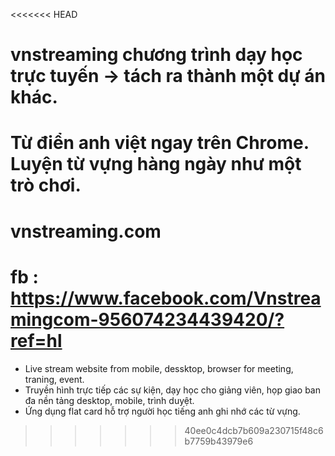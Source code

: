 <<<<<<< HEAD
# vnstreaming chương trình dạy học trực tuyến -> tách ra thành một dự án khác.
Từ điển anh việt ngay trên Chrome. Luyện từ vựng hàng ngày như một trò chơi.
=======
# vnstreaming.com
# fb : https://www.facebook.com/Vnstreamingcom-956074234439420/?ref=hl
- Live stream website from mobile, dessktop, browser for meeting, traning, event.
- Truyền hình trực tiếp các sự kiện, dạy học cho giảng viên, họp giao ban đa nền tảng desktop, mobile, trình duyệt.
- Ứng dụng flat card hỗ trợ người học tiếng anh ghi nhớ các từ vựng.
>>>>>>> 40ee0c4dcb7b609a230715f48c6b7759b43979e6

